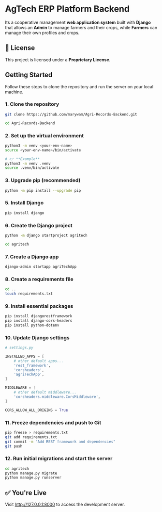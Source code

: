 
# AgTech ERP Platform Backend

Its a cooperative management **web application system** built with **Django** that allows an **Admin** to manage farmers and their crops, while **Farmers** can manage their own profiles and crops.

## 📜 License

This project is licensed under a **Proprietary License**.  

## Getting Started

Follow these steps to clone the repository and run the server on your local machine.

### 1. Clone the repository

```bash
git clone https://github.com/marywam/Agri-Records-Backend.git

cd Agri-Records-Backend

```

### 2. Set up the virtual environment

```bash
python3 -m venv <your-env-name>
source <your-env-name>/bin/activate

# 👉 **Example**
python3 -m venv .venv
source .venv/bin/activate

```

### 3. Upgrade pip (recommended)

```bash
python -m pip install --upgrade pip

```

### 5. Install Django

```bash
pip install django

```

### 6. Create the Django project

```bash
python -m django startproject agritech

cd agritech

```

### 7. Create a Django app

```bash
django-admin startapp agriTechApp

```

### 8. Create a requirements file

```bash
cd ..
touch requirements.txt

```

### 9. Install essential packages

```bash
pip install djangorestframework
pip install django-cors-headers
pip install python-dotenv

```

### 10. Update Django settings

```python
# settings.py

INSTALLED_APPS = [
    # other default apps...
    'rest_framework',
    'corsheaders',
    'agriTechApp',
]

MIDDLEWARE = [
    # other default middleware...
    'corsheaders.middleware.CorsMiddleware',
]

CORS_ALLOW_ALL_ORIGINS = True

```

### 11. Freeze dependencies and push to Git

```bash
pip freeze > requirements.txt
git add requirements.txt
git commit -m "Add REST framework and dependencies"
git push

```

### 12. Run initial migrations and start the server

```bash
cd agritech
python manage.py migrate
python manage.py runserver

```

## ✅ You're Live

Visit <http://127.0.0.1:8000> to access the development server.





